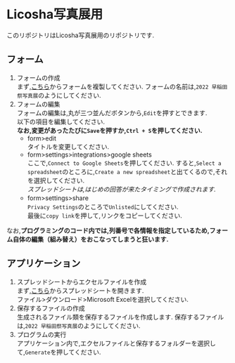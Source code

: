 # Licosha写真展用

このリポジトリはLicosha写真展用のリポジトリです.

## フォーム

1. フォームの作成 \
   まず,[こちら](https://forms.app/myforms)からフォームを複製してください.
   フォームの名前は,`2022 早稲田祭写真展`のようにしてください.
2. フォームの編集　\
    フォームの編集は,丸が三つ並んだボタンから,`Edit`を押すとできます.\
    以下の項目を編集してください.\
    **なお,変更があったたびに`Save`を押すか,`Ctrl + S`を押してください.**
    - form>edit\
      タイトルを変更してください.
    - form>settings>integrations>google sheets \
      ここで,`Connect to Google Sheets`を押してください.
      すると,`Select a spreadsheet`のところに,`Create a new spreadsheet`と出てくるので,それを選択してください.\
      *スプレッドシートは,はじめの回答が来たタイミングで作成されます.*
    - form>settings>share　\
        `Privacy Settings`のところで`Unlisted`にしてください.\
        最後に`copy link`を押して,リンクをコピーしてください.

なお,**プログラミングのコード内では,列番号で各情報を指定しているため,フォーム自体の編集（組み替え）をおこなってしまうと狂います.**

## アプリケーション

1. スプレッドシートからエクセルファイルを作成 \
   まず,[こちら](https://docs.google.com/spreadsheets/u/0/)からスプレッドシートを開きます.\
   ファイル>ダウンロード>Microsoft Excelを選択してください.
2. 保存するファイルの作成 \
    生成されるファイル類を保存するファイルを作成します.
    保存するファイルは,`2022 早稲田祭写真展`のようにしてください.
3. プログラムの実行 \
アプリケーション内で,エクセルファイルと保存するフォルダーを選択して,`Generate`を押してください.